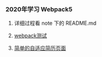 ### 2020年学习 Webpack5

1. 详细过程看 note 下的 README.md

2. [webpack测试](http://resume.alcyh.com)

3. [简单的自适应简历页面](http://resume.alcyh.com/resume.html)